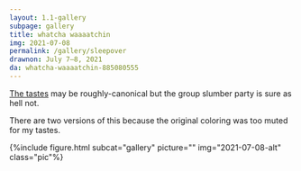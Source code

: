 ```yaml
---
layout: 1.1-gallery
subpage: gallery
title: whatcha waaaatchin
img: 2021-07-08
permalink: /gallery/sleepover
drawnon: July 7–8, 2021
da: whatcha-waaaatchin-885080555
---
```

<a href="https://en.wikipedia.org/wiki/The_Carpal_Tunnel_of_Love#Music_video" target="_blank">The tastes</a> may be roughly-canonical but the group slumber party is sure as hell not.

There are two versions of this because the original coloring was too muted for my tastes.

{%include figure.html subcat="gallery" picture="" img="2021-07-08-alt" class="pic"%}